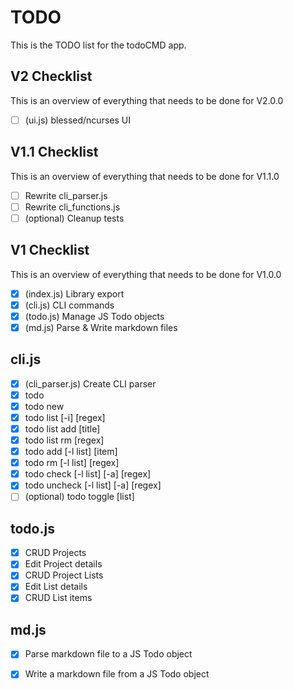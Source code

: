 # TODO
This is the TODO list for the todoCMD app.

## V2 Checklist
This is an overview of everything that needs to be done for V2.0.0
  - [ ] (ui.js) blessed/ncurses UI

## V1.1 Checklist
This is an overview of everything that needs to be done for V1.1.0
  - [ ] Rewrite cli_parser.js
  - [ ] Rewrite cli_functions.js
  - [ ] (optional) Cleanup tests

## V1 Checklist
This is an overview of everything that needs to be done for V1.0.0
  - [X] (index.js) Library export
  - [X] (cli.js) CLI commands
  - [X] (todo.js) Manage JS Todo objects
  - [X] (md.js) Parse & Write markdown files

## cli.js
  - [X] (cli_parser.js) Create CLI parser
  - [X] todo
  - [X] todo new
  - [X] todo list [-i] [regex]
  - [X] todo list add [title]
  - [X] todo list rm [regex]
  - [X] todo add [-l list] [item]
  - [X] todo rm [-l list] [regex]
  - [X] todo check [-l list] [-a] [regex]
  - [X] todo uncheck [-l list] [-a] [regex]
  - [ ] (optional) todo toggle [list] 

## todo.js
  - [X] CRUD Projects
  - [X] Edit Project details
  - [X] CRUD Project Lists
  - [X] Edit List details
  - [X] CRUD List items

## md.js
  - [X] Parse markdown file to a JS Todo object
  - [X] Write a markdown file from a JS Todo object

